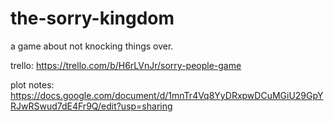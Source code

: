 # the-sorry-kingdom
 a game about not knocking things over.


trello:
https://trello.com/b/H6rLVnJr/sorry-people-game

plot notes:
https://docs.google.com/document/d/1mnTr4Vq8YyDRxpwDCuMGiU29GpYRJwRSwud7dE4Fr9Q/edit?usp=sharing
